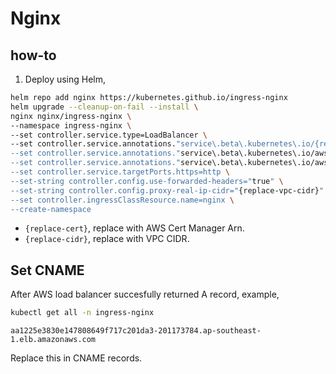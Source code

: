 # Nginx

## how-to

1. Deploy using Helm,

```bash
helm repo add nginx https://kubernetes.github.io/ingress-nginx
helm upgrade --cleanup-on-fail --install \
nginx nginx/ingress-nginx \
--namespace ingress-nginx \
--set controller.service.type=LoadBalancer \
--set controller.service.annotations."service\.beta\.kubernetes\.io/{replace-cert-arn} \
--set controller.service.annotations."service\.beta\.kubernetes\.io/aws-load-balancer-backend-protocol"=tcp \
--set controller.service.annotations."service\.beta\.kubernetes\.io/aws-load-balancer-ssl-ports"=https \
--set controller.service.targetPorts.https=http \
--set-string controller.config.use-forwarded-headers="true" \
--set-string controller.config.proxy-real-ip-cidr="{replace-vpc-cidr}" \
--set controller.ingressClassResource.name=nginx \
--create-namespace
```

- `{replace-cert}`, replace with AWS Cert Manager Arn.
- `{replace-cidr}`, replace with VPC CIDR.

## Set CNAME

After AWS load balancer succesfully returned A record, example,

```bash
kubectl get all -n ingress-nginx
```

```text
aa1225e3830e147808649f717c201da3-201173784.ap-southeast-1.elb.amazonaws.com
```

Replace this in CNAME records.